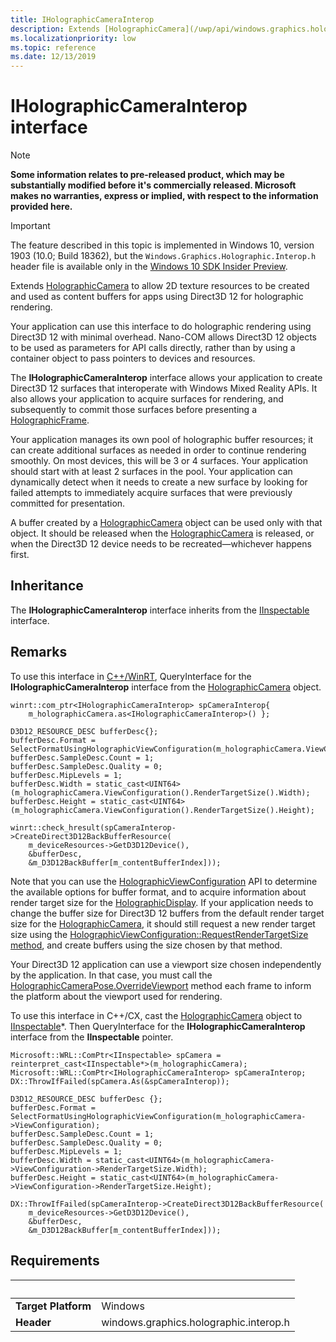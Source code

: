 ```yaml
---
title: IHolographicCameraInterop
description: Extends [HolographicCamera](/uwp/api/windows.graphics.holographic.holographiccamera) to allow 2D texture resources to be created and used as content buffers for apps using Direct3D 12 for holographic rendering.
ms.localizationpriority: low
ms.topic: reference
ms.date: 12/13/2019
---
```


# IHolographicCameraInterop interface

> [!NOTE]
> **Some information relates to pre-released product, which may be substantially modified before it's commercially released. Microsoft makes no warranties, express or implied, with respect to the information provided here.**

> [!IMPORTANT]
> The feature described in this topic is implemented in 
Windows 10, version 1903 (10.0; Build 18362), but the `Windows.Graphics.Holographic.Interop.h` header file is available only in the [Windows 10 SDK Insider Preview](https://www.microsoft.com/software-download/windowsinsiderpreviewSDK).

Extends [HolographicCamera](/uwp/api/windows.graphics.holographic.holographiccamera) to allow 2D texture resources to be created and used as content buffers for apps using Direct3D 12 for holographic rendering.

Your application can use this interface to do holographic rendering using Direct3D 12 with minimal overhead. Nano-COM allows Direct3D 12 objects to be used as parameters for API calls directly, rather than by using a container object to pass pointers to devices and resources.

The **IHolographicCameraInterop** interface allows your application to create Direct3D 12 surfaces that interoperate with Windows Mixed Reality APIs. It also allows your application to acquire surfaces for rendering, and subsequently to commit those surfaces before presenting a [HolographicFrame](/uwp/api/windows.graphics.holographic.holographicframe).

Your application manages its own pool of holographic buffer resources; it can create additional surfaces as needed in order to continue rendering smoothly. On most devices, this will be 3 or 4 surfaces. Your application should start with at least 2 surfaces in the pool. Your application can dynamically detect when it needs to create a new surface by looking for failed attempts to immediately acquire surfaces that were previously committed for presentation.

A buffer created by a [HolographicCamera](/uwp/api/windows.graphics.holographic.holographiccamera) object can be used only with that object. It should be released when the [HolographicCamera](/uwp/api/windows.graphics.holographic.holographiccamera) is released, or when the Direct3D 12 device needs to be recreated&mdash;whichever happens first.

## Inheritance
The **IHolographicCameraInterop** interface inherits from the [IInspectable](/windows/win32/api/inspectable/nn-inspectable-iinspectable) interface.

## Remarks
To use this interface in [C++/WinRT](/windows/uwp/cpp-and-winrt-apis/), QueryInterface for the **IHolographicCameraInterop** interface from the [HolographicCamera](/uwp/api/windows.graphics.holographic.holographiccamera) object.

```cppwinrt
winrt::com_ptr<IHolographicCameraInterop> spCameraInterop{
    m_holographicCamera.as<IHolographicCameraInterop>() };

D3D12_RESOURCE_DESC bufferDesc{};
bufferDesc.Format = SelectFormatUsingHolographicViewConfiguration(m_holographicCamera.ViewConfiguration());
bufferDesc.SampleDesc.Count = 1;
bufferDesc.SampleDesc.Quality = 0;
bufferDesc.MipLevels = 1;
bufferDesc.Width = static_cast<UINT64>(m_holographicCamera.ViewConfiguration().RenderTargetSize().Width);
bufferDesc.Height = static_cast<UINT64>(m_holographicCamera.ViewConfiguration().RenderTargetSize().Height);

winrt::check_hresult(spCameraInterop->CreateDirect3D12BackBufferResource(
    m_deviceResources->GetD3D12Device(),
    &bufferDesc,
    &m_D3D12BackBuffer[m_contentBufferIndex]));
```

Note that you can use the [HolographicViewConfiguration](/uwp/api/windows.graphics.holographic.holographicviewconfiguration) API to determine the available options for buffer format, and to acquire information about render target size for the [HolographicDisplay](/uwp/api/windows.graphics.holographic.holographicdisplay). If your application needs to change the buffer size for Direct3D 12 buffers from the default render target size for the [HolographicCamera](/uwp/api/windows.graphics.holographic.holographiccamera), it should still request a new render target size using the [HolographicViewConfiguration::RequestRenderTargetSize method](/uwp/api/windows.graphics.holographic.holographicviewconfiguration.requestrendertargetsize), and create buffers using the size chosen by that method.

Your Direct3D 12 application can use a viewport size chosen independently by the application. In that case, you must call the [HolographicCameraPose.OverrideViewport](/uwp/api/windows.graphics.holographic.holographiccamerapose.overrideviewport) method each frame to inform the platform about the viewport used for rendering.

To use this interface in C++/CX, cast the [HolographicCamera](/uwp/api/windows.graphics.holographic.holographiccamera) object to [IInspectable](/windows/win32/api/inspectable/nn-inspectable-iinspectable)\*. Then QueryInterface for the **IHolographicCameraInterop** interface from the **IInspectable** pointer.

```cppcx
Microsoft::WRL::ComPtr<IInspectable> spCamera = reinterpret_cast<IInspectable*>(m_holographicCamera);
Microsoft::WRL::ComPtr<IHolographicCameraInterop> spCameraInterop;
DX::ThrowIfFailed(spCamera.As(&spCameraInterop));

D3D12_RESOURCE_DESC bufferDesc {};
bufferDesc.Format = SelectFormatUsingHolographicViewConfiguration(m_holographicCamera->ViewConfiguration);
bufferDesc.SampleDesc.Count = 1;
bufferDesc.SampleDesc.Quality = 0;
bufferDesc.MipLevels = 1;
bufferDesc.Width = static_cast<UINT64>(m_holographicCamera->ViewConfiguration->RenderTargetSize.Width);
bufferDesc.Height = static_cast<UINT64>(m_holographicCamera->ViewConfiguration->RenderTargetSize.Height);

DX::ThrowIfFailed(spCameraInterop->CreateDirect3D12BackBufferResource(
    m_deviceResources->GetD3D12Device(),
    &bufferDesc,
    &m_D3D12BackBuffer[m_contentBufferIndex]));
```

## Requirements
| &nbsp; | &nbsp; |
| ---- |:---- |
| **Target Platform** | Windows |
| **Header** | windows.graphics.holographic.interop.h |